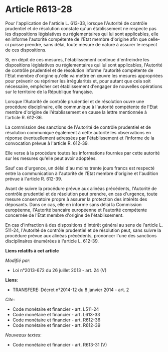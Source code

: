 # Article R613-28

Pour l'application de l'article L. 613-33, lorsque l'Autorité de contrôle prudentiel et de résolution constate qu'un
établissement ne respecte pas les dispositions législatives ou réglementaires qui lui sont applicables, elle en informe
l'autorité compétente de l'Etat membre d'origine afin que celle-ci puisse prendre, sans délai, toute mesure de nature à
assurer le respect de ces dispositions. 

Si, en dépit de ces mesures, l'établissement continue d'enfreindre les dispositions législatives ou réglementaires qui lui
sont applicables, l'Autorité de contrôle prudentiel et de résolution informe l'autorité compétente de l'Etat membre d'origine
qu'elle va mettre en œuvre les mesures appropriées pour prévenir ou réprimer les irrégularités et, pour autant que cela soit
nécessaire, empêcher cet établissement d'engager de nouvelles opérations sur le territoire de la République française. 

Lorsque l'Autorité de contrôle prudentiel et de résolution ouvre une procédure disciplinaire, elle communique à l'autorité
compétente de l'Etat membre d'origine de l'établissement en cause la lettre mentionnée à l'article R. 612-36. 

La commission des sanctions de l'Autorité de contrôle prudentiel et de résolution communique également à cette autorité les
observations en réponse éventuellement adressées par l'établissement et l'informe de la convocation prévue à l'article R.
612-39. 

Elle verse à la procédure toutes les informations fournies par cette autorité sur les mesures qu'elle peut avoir adoptées. 

Sauf cas d'urgence, un délai d'au moins trente jours francs est respecté entre la communication à l'autorité de l'Etat membre
d'origine et l'audition prévue à l'article R. 612-39. 

Avant de suivre la procédure prévue aux alinéas précédents, l'Autorité de contrôle prudentiel et de résolution peut prendre,
en cas d'urgence, toute mesure conservatoire propre à assurer la protection des intérêts des déposants. Dans ce cas, elle en
informe sans délai la Commission européenne, l'Autorité bancaire européenne et l'autorité compétente concernée de l'Etat
membre d'origine de l'établissement. 

En cas d'infraction à des dispositions d'intérêt général au sens de l'article L. 511-24, l'Autorité de contrôle prudentiel et
de résolution peut, sans suivre la procédure prévue aux alinéas précédents, prononcer l'une des sanctions disciplinaires
énumérées à l'article L. 612-39.

**Liens relatifs à cet article**

_Modifié par_:

  - Loi n°2013-672 du 26 juillet 2013 - art. 24 (V)

**Liens**:

  - TRANSFERE: Décret n°2014-12 du 8 janvier 2014 - art. 2

_Cite_:

  - Code monétaire et financier - art. L511-24
  - Code monétaire et financier - art. L613-33
  - Code monétaire et financier - art. R612-36
  - Code monétaire et financier - art. R612-39

_Nouveaux textes_:

  - Code monétaire et financier - art. R613-31 (V)
